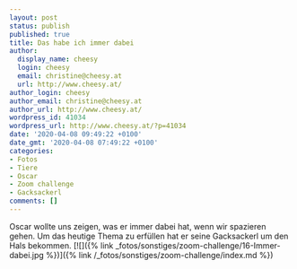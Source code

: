 ```yaml
---
layout: post
status: publish
published: true
title: Das habe ich immer dabei
author:
  display_name: cheesy
  login: cheesy
  email: christine@cheesy.at
  url: http://www.cheesy.at/
author_login: cheesy
author_email: christine@cheesy.at
author_url: http://www.cheesy.at/
wordpress_id: 41034
wordpress_url: http://www.cheesy.at/?p=41034
date: '2020-04-08 09:49:22 +0100'
date_gmt: '2020-04-08 07:49:22 +0100'
categories:
- Fotos
- Tiere
- Oscar
- Zoom challenge
- Gacksackerl
comments: []
---
```

Oscar wollte uns zeigen, was er immer dabei hat, wenn wir spazieren gehen. Um das heutige Thema zu erfüllen hat er seine Gacksackerl um den Hals bekommen.
[![]({% link _fotos/sonstiges/zoom-challenge/16-Immer-dabei.jpg %})]({% link /_fotos/sonstiges/zoom-challenge/index.md %})
